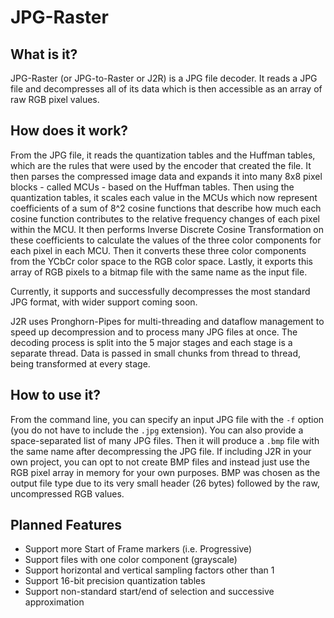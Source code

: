 # JPG-Raster
## What is it?
JPG-Raster (or JPG-to-Raster or J2R) is a JPG file decoder.
It reads a JPG file and decompresses all of its data which is then accessible as an array of raw RGB pixel values.

## How does it work?
From the JPG file, it reads the quantization tables and the Huffman tables, which are the rules that were used by the encoder that created the file.
It then parses the compressed image data and expands it into many 8x8 pixel blocks - called MCUs - based on the Huffman tables.
Then using the quantization tables, it scales each value in the MCUs which now represent coefficients of a sum of 8^2 cosine functions that describe how much each cosine function contributes to the relative frequency changes of each pixel within the MCU.
It then performs Inverse Discrete Cosine Transformation on these coefficients to calculate the values of the three color components for each pixel in each MCU.
Then it converts these three color components from the YCbCr color space to the RGB color space.
Lastly, it exports this array of RGB pixels to a bitmap file with the same name as the input file.

Currently, it supports and successfully decompresses the most standard JPG format, with wider support coming soon.

J2R uses Pronghorn-Pipes for multi-threading and dataflow management to speed up decompression and to process many JPG files at once. The decoding process is split into the 5 major stages and each stage is a separate thread. Data is passed in small chunks from thread to thread, being transformed at every stage.

## How to use it?
From the command line, you can specify an input JPG file with the `-f` option (you do not have to include the `.jpg` extension).
You can also provide a space-separated list of many JPG files.
Then it will produce a `.bmp` file with the same name after decompressing the JPG file.
If including J2R in your own project, you can opt to not create BMP files and instead just use the RGB pixel array in memory for your own purposes.
BMP was chosen as the output file type due to its very small header (26 bytes) followed by the raw, uncompressed RGB values.

## Planned Features
 - Support more Start of Frame markers (i.e. Progressive)
 - Support files with one color component (grayscale)
 - Support horizontal and vertical sampling factors other than 1
 - Support 16-bit precision quantization tables
 - Support non-standard start/end of selection and successive
   approximation
